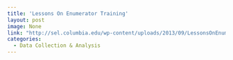 ```yaml
---
title: 'Lessons On Enumerator Training'
layout: post
image: None
link: "http://sel.columbia.edu/wp-content/uploads/2013/09/LessonsOnEnumeratorTraining.pdf"
categories:
  - Data Collection & Analysis
---
```

